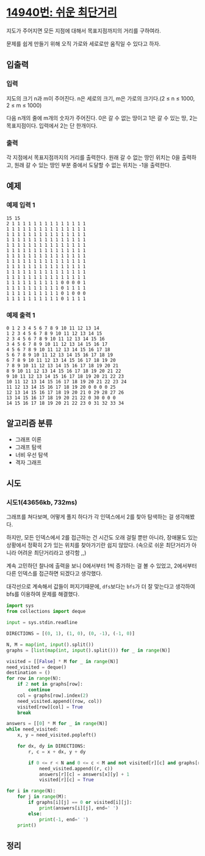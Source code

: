 # [14940번: 쉬운 최단거리](https://www.acmicpc.net/problem/14940)

지도가 주어지면 모든 지점에 대해서 목표지점까지의 거리를 구하여라.

문제를 쉽게 만들기 위해 오직 가로와 세로로만 움직일 수 있다고 하자.

## 입출력

### 입력
지도의 크기 n과 m이 주어진다. n은 세로의 크기, m은 가로의 크기다.(2 ≤ n ≤ 1000, 2 ≤ m ≤ 1000)

다음 n개의 줄에 m개의 숫자가 주어진다. 0은 갈 수 없는 땅이고 1은 갈 수 있는 땅, 2는 목표지점이다. 입력에서 2는 단 한개이다.

### 출력
각 지점에서 목표지점까지의 거리를 출력한다. 원래 갈 수 없는 땅인 위치는 0을 출력하고, 원래 갈 수 있는 땅인 부분 중에서 도달할 수 없는 위치는 -1을 출력한다.

## 예제

### 예제 입력 1

```text
15 15
2 1 1 1 1 1 1 1 1 1 1 1 1 1 1
1 1 1 1 1 1 1 1 1 1 1 1 1 1 1
1 1 1 1 1 1 1 1 1 1 1 1 1 1 1
1 1 1 1 1 1 1 1 1 1 1 1 1 1 1
1 1 1 1 1 1 1 1 1 1 1 1 1 1 1
1 1 1 1 1 1 1 1 1 1 1 1 1 1 1
1 1 1 1 1 1 1 1 1 1 1 1 1 1 1
1 1 1 1 1 1 1 1 1 1 1 1 1 1 1
1 1 1 1 1 1 1 1 1 1 1 1 1 1 1
1 1 1 1 1 1 1 1 1 1 1 1 1 1 1
1 1 1 1 1 1 1 1 1 1 1 1 1 1 1
1 1 1 1 1 1 1 1 1 1 0 0 0 0 1
1 1 1 1 1 1 1 1 1 1 0 1 1 1 1
1 1 1 1 1 1 1 1 1 1 0 1 0 0 0
1 1 1 1 1 1 1 1 1 1 0 1 1 1 1
```

### 예제 출력 1

```text
0 1 2 3 4 5 6 7 8 9 10 11 12 13 14
1 2 3 4 5 6 7 8 9 10 11 12 13 14 15
2 3 4 5 6 7 8 9 10 11 12 13 14 15 16
3 4 5 6 7 8 9 10 11 12 13 14 15 16 17
4 5 6 7 8 9 10 11 12 13 14 15 16 17 18
5 6 7 8 9 10 11 12 13 14 15 16 17 18 19
6 7 8 9 10 11 12 13 14 15 16 17 18 19 20
7 8 9 10 11 12 13 14 15 16 17 18 19 20 21
8 9 10 11 12 13 14 15 16 17 18 19 20 21 22
9 10 11 12 13 14 15 16 17 18 19 20 21 22 23
10 11 12 13 14 15 16 17 18 19 20 21 22 23 24
11 12 13 14 15 16 17 18 19 20 0 0 0 0 25
12 13 14 15 16 17 18 19 20 21 0 29 28 27 26
13 14 15 16 17 18 19 20 21 22 0 30 0 0 0
14 15 16 17 18 19 20 21 22 23 0 31 32 33 34
```

## 알고리즘 분류

- 그래프 이론
- 그래프 탐색
- 너비 우선 탐색
- 격자 그래프

## 시도

### 시도1(43656kb, 732ms)

그래프를 쳐다보며, 어떻게 풀지 하다가 각 인덱스에서 2를 찾아 탐색하는 걸 생각해봤다.

하지만, 모든 인덱스에서 2를 접근하는 건 시간도 오래 걸릴 뿐만 아니라, 장애물도 있는 상황에서 정확히 2가 있는 위치를 찾아가기란 쉽지 않았다.
(속으로 쉬운 최단거리가 아니라 어려운 최단거리라고 생각함 ,,)

계속 고민하던 찰나에 출력을 보니 0에서부터 1씩 증가하는 걸 볼 수 있었고, 2에서부터 다른 인덱스를 접근하면 되겠다고 생각했다.

대각선으로 계속해서 값들이 퍼지기때문에, `dfs`보다는 `bfs`가 더 잘 맞는다고 생각하여 bfs를 이용하여 문제를 해결했다.

```python
import sys
from collections import deque

input = sys.stdin.readline

DIRECTIONS = [(0, 1), (1, 0), (0, -1), (-1, 0)]

N, M = map(int, input().split())
graphs = [list(map(int, input().split())) for _ in range(N)]

visited = [[False] * M for _ in range(N)]
need_visited = deque()
destination = ()
for row in range(N):
    if 2 not in graphs[row]:
        continue
    col = graphs[row].index(2)
    need_visited.append((row, col))
    visited[row][col] = True
    break

answers = [[0] * M for _ in range(N)]
while need_visited:
    x, y = need_visited.popleft()

    for dx, dy in DIRECTIONS:
        r, c = x + dx, y + dy

        if 0 <= r < N and 0 <= c < M and not visited[r][c] and graphs[r][c] == 1:
            need_visited.append((r, c))
            answers[r][c] = answers[x][y] + 1
            visited[r][c] = True

for i in range(N):
    for j in range(M):
        if graphs[i][j] == 0 or visited[i][j]:
            print(answers[i][j], end=' ')
        else:
            print(-1, end=' ')
    print()
```

## 정리

